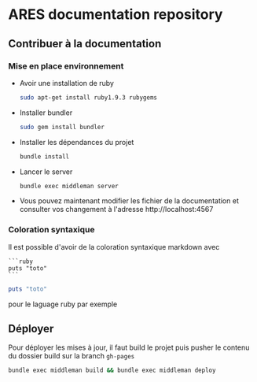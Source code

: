 # ARES documentation repository

## Contribuer à la documentation

### Mise en place environnement

- Avoir une installation de ruby
 
    ```bash
    sudo apt-get install ruby1.9.3 rubygems
    ```

- Installer bundler

    ```bash
    sudo gem install bundler
    ```

- Installer les dépendances du projet

    ```bash
    bundle install
    ```
- Lancer le server 

    ```bash
    bundle exec middleman server
    ```

- Vous pouvez maintenant modifier les fichier de la documentation
et consulter vos changement à l'adresse http://localhost:4567

### Coloration syntaxique

Il est possible d'avoir de la coloration syntaxique markdown avec

    ```ruby
    puts "toto"
    ```

```ruby
puts "toto"
```

pour le laguage ruby par exemple

## Déployer

Pour déployer les mises à jour, il faut build le projet puis pusher le contenu du dossier build
sur la branch `gh-pages`

```bash
bundle exec middleman build && bundle exec middleman deploy
```
